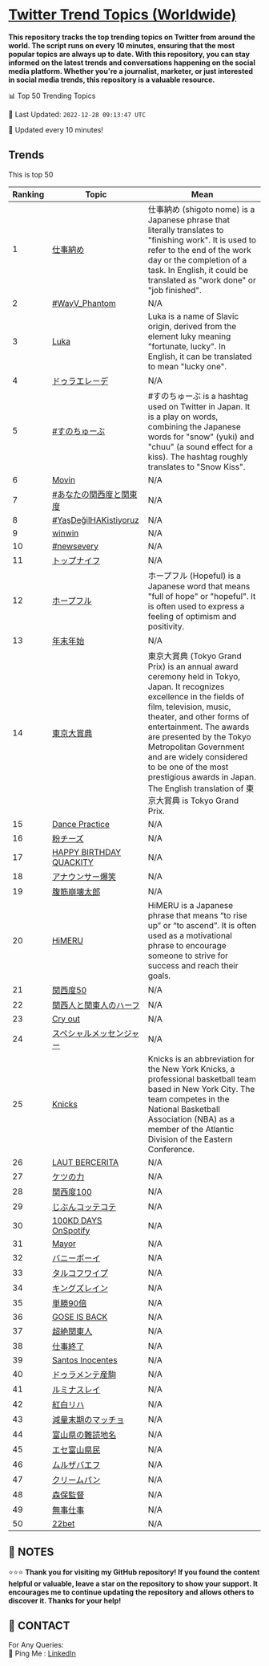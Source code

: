 [Twitter Trend Topics (Worldwide)](https://github.com/ErcinDedeoglu/Twitter-Trend-Topics)
==========

**This repository tracks the top trending topics on Twitter from around the world. 
The script runs on every 10 minutes, ensuring that the most popular topics are always up to date. 
With this repository, you can stay informed on the latest trends and conversations happening on the social media platform. 
Whether you're a journalist, marketer, or just interested in social media trends, this repository is a valuable resource.**


📊 Top 50 Trending Topics

📆 Last Updated: `2022-12-28 09:13:47 UTC`

🔧 Updated every 10 minutes!


## Trends

This is top 50

| Ranking | Topic | Mean |
| ------- | ------------ | ------------ |
| 1 | [仕事納め](http://twitter.com/search?q=%e4%bb%95%e4%ba%8b%e7%b4%8d%e3%82%81) | 仕事納め (shigoto nome) is a Japanese phrase that literally translates to "finishing work". It is used to refer to the end of the work day or the completion of a task. In English, it could be translated as "work done" or "job finished". |
| 2 | [#WayV_Phantom](http://twitter.com/search?q=%23WayV_Phantom) | N/A |
| 3 | [Luka](http://twitter.com/search?q=Luka) | Luka is a name of Slavic origin, derived from the element luky meaning "fortunate, lucky". In English, it can be translated to mean "lucky one". |
| 4 | [ドゥラエレーデ](http://twitter.com/search?q=%e3%83%89%e3%82%a5%e3%83%a9%e3%82%a8%e3%83%ac%e3%83%bc%e3%83%87) | N/A |
| 5 | [#すのちゅーぶ](http://twitter.com/search?q=%23%e3%81%99%e3%81%ae%e3%81%a1%e3%82%85%e3%83%bc%e3%81%b6) | #すのちゅーぶ is a hashtag used on Twitter in Japan. It is a play on words, combining the Japanese words for "snow" (yuki) and "chuu" (a sound effect for a kiss). The hashtag roughly translates to "Snow Kiss". |
| 6 | [Movin](http://twitter.com/search?q=Movin) | N/A |
| 7 | [#あなたの関西度と関東度](http://twitter.com/search?q=%23%e3%81%82%e3%81%aa%e3%81%9f%e3%81%ae%e9%96%a2%e8%a5%bf%e5%ba%a6%e3%81%a8%e9%96%a2%e6%9d%b1%e5%ba%a6) | N/A |
| 8 | [#YaşDeğilHAKistiyoruz](http://twitter.com/search?q=%23Ya%c5%9fDe%c4%9filHAKistiyoruz) | N/A |
| 9 | [winwin](http://twitter.com/search?q=winwin) | N/A |
| 10 | [#newsevery](http://twitter.com/search?q=%23newsevery) | N/A |
| 11 | [トップナイフ](http://twitter.com/search?q=%e3%83%88%e3%83%83%e3%83%97%e3%83%8a%e3%82%a4%e3%83%95) | N/A |
| 12 | [ホープフル](http://twitter.com/search?q=%e3%83%9b%e3%83%bc%e3%83%97%e3%83%95%e3%83%ab) | ホープフル (Hopeful) is a Japanese word that means "full of hope" or "hopeful". It is often used to express a feeling of optimism and positivity. |
| 13 | [年末年始](http://twitter.com/search?q=%e5%b9%b4%e6%9c%ab%e5%b9%b4%e5%a7%8b) | N/A |
| 14 | [東京大賞典](http://twitter.com/search?q=%e6%9d%b1%e4%ba%ac%e5%a4%a7%e8%b3%9e%e5%85%b8) | 東京大賞典 (Tokyo Grand Prix) is an annual award ceremony held in Tokyo, Japan. It recognizes excellence in the fields of film, television, music, theater, and other forms of entertainment. The awards are presented by the Tokyo Metropolitan Government and are widely considered to be one of the most prestigious awards in Japan. The English translation of 東京大賞典 is Tokyo Grand Prix. |
| 15 | [Dance Practice](http://twitter.com/search?q=Dance+Practice) | N/A |
| 16 | [粉チーズ](http://twitter.com/search?q=%e7%b2%89%e3%83%81%e3%83%bc%e3%82%ba) | N/A |
| 17 | [HAPPY BIRTHDAY QUACKITY](http://twitter.com/search?q=HAPPY+BIRTHDAY+QUACKITY) | N/A |
| 18 | [アナウンサー爆笑](http://twitter.com/search?q=%e3%82%a2%e3%83%8a%e3%82%a6%e3%83%b3%e3%82%b5%e3%83%bc%e7%88%86%e7%ac%91) | N/A |
| 19 | [腹筋崩壊太郎](http://twitter.com/search?q=%e8%85%b9%e7%ad%8b%e5%b4%a9%e5%a3%8a%e5%a4%aa%e9%83%8e) | N/A |
| 20 | [HiMERU](http://twitter.com/search?q=HiMERU) | HiMERU is a Japanese phrase that means “to rise up” or “to ascend”. It is often used as a motivational phrase to encourage someone to strive for success and reach their goals. |
| 21 | [関西度50](http://twitter.com/search?q=%e9%96%a2%e8%a5%bf%e5%ba%a650) | N/A |
| 22 | [関西人と関東人のハーフ](http://twitter.com/search?q=%e9%96%a2%e8%a5%bf%e4%ba%ba%e3%81%a8%e9%96%a2%e6%9d%b1%e4%ba%ba%e3%81%ae%e3%83%8f%e3%83%bc%e3%83%95) | N/A |
| 23 | [Cry out](http://twitter.com/search?q=Cry+out) | N/A |
| 24 | [スペシャルメッセンジャー](http://twitter.com/search?q=%e3%82%b9%e3%83%9a%e3%82%b7%e3%83%a3%e3%83%ab%e3%83%a1%e3%83%83%e3%82%bb%e3%83%b3%e3%82%b8%e3%83%a3%e3%83%bc) | N/A |
| 25 | [Knicks](http://twitter.com/search?q=Knicks) | Knicks is an abbreviation for the New York Knicks, a professional basketball team based in New York City. The team competes in the National Basketball Association (NBA) as a member of the Atlantic Division of the Eastern Conference. |
| 26 | [LAUT BERCERITA](http://twitter.com/search?q=LAUT+BERCERITA) | N/A |
| 27 | [ケツの力](http://twitter.com/search?q=%e3%82%b1%e3%83%84%e3%81%ae%e5%8a%9b) | N/A |
| 28 | [関西度100](http://twitter.com/search?q=%e9%96%a2%e8%a5%bf%e5%ba%a6100) | N/A |
| 29 | [じぶんコッテコテ](http://twitter.com/search?q=%e3%81%98%e3%81%b6%e3%82%93%e3%82%b3%e3%83%83%e3%83%86%e3%82%b3%e3%83%86) | N/A |
| 30 | [100KD DAYS OnSpotify](http://twitter.com/search?q=100KD+DAYS+OnSpotify) | N/A |
| 31 | [Mayor](http://twitter.com/search?q=Mayor) | N/A |
| 32 | [バニーボーイ](http://twitter.com/search?q=%e3%83%90%e3%83%8b%e3%83%bc%e3%83%9c%e3%83%bc%e3%82%a4) | N/A |
| 33 | [タルコフワイプ](http://twitter.com/search?q=%e3%82%bf%e3%83%ab%e3%82%b3%e3%83%95%e3%83%af%e3%82%a4%e3%83%97) | N/A |
| 34 | [キングズレイン](http://twitter.com/search?q=%e3%82%ad%e3%83%b3%e3%82%b0%e3%82%ba%e3%83%ac%e3%82%a4%e3%83%b3) | N/A |
| 35 | [単勝90倍](http://twitter.com/search?q=%e5%8d%98%e5%8b%9d90%e5%80%8d) | N/A |
| 36 | [GOSE IS BACK](http://twitter.com/search?q=GOSE+IS+BACK) | N/A |
| 37 | [超絶関東人](http://twitter.com/search?q=%e8%b6%85%e7%b5%b6%e9%96%a2%e6%9d%b1%e4%ba%ba) | N/A |
| 38 | [仕事終了](http://twitter.com/search?q=%e4%bb%95%e4%ba%8b%e7%b5%82%e4%ba%86) | N/A |
| 39 | [Santos Inocentes](http://twitter.com/search?q=Santos+Inocentes) | N/A |
| 40 | [ドゥラメンテ産駒](http://twitter.com/search?q=%e3%83%89%e3%82%a5%e3%83%a9%e3%83%a1%e3%83%b3%e3%83%86%e7%94%a3%e9%a7%92) | N/A |
| 41 | [ルミナスレイ](http://twitter.com/search?q=%e3%83%ab%e3%83%9f%e3%83%8a%e3%82%b9%e3%83%ac%e3%82%a4) | N/A |
| 42 | [紅白リハ](http://twitter.com/search?q=%e7%b4%85%e7%99%bd%e3%83%aa%e3%83%8f) | N/A |
| 43 | [減量末期のマッチョ](http://twitter.com/search?q=%e6%b8%9b%e9%87%8f%e6%9c%ab%e6%9c%9f%e3%81%ae%e3%83%9e%e3%83%83%e3%83%81%e3%83%a7) | N/A |
| 44 | [富山県の難読地名](http://twitter.com/search?q=%e5%af%8c%e5%b1%b1%e7%9c%8c%e3%81%ae%e9%9b%a3%e8%aa%ad%e5%9c%b0%e5%90%8d) | N/A |
| 45 | [エセ富山県民](http://twitter.com/search?q=%e3%82%a8%e3%82%bb%e5%af%8c%e5%b1%b1%e7%9c%8c%e6%b0%91) | N/A |
| 46 | [ムルザバエフ](http://twitter.com/search?q=%e3%83%a0%e3%83%ab%e3%82%b6%e3%83%90%e3%82%a8%e3%83%95) | N/A |
| 47 | [クリームパン](http://twitter.com/search?q=%e3%82%af%e3%83%aa%e3%83%bc%e3%83%a0%e3%83%91%e3%83%b3) | N/A |
| 48 | [森保監督](http://twitter.com/search?q=%e6%a3%ae%e4%bf%9d%e7%9b%a3%e7%9d%a3) | N/A |
| 49 | [無事仕事](http://twitter.com/search?q=%e7%84%a1%e4%ba%8b%e4%bb%95%e4%ba%8b) | N/A |
| 50 | [22bet](http://twitter.com/search?q=22bet) | N/A |




## 📝 NOTES

⭐⭐⭐ **Thank you for visiting my GitHub repository! If you found the content helpful or valuable, leave a star on the repository to show your support. It encourages me to continue updating the repository and allows others to discover it. Thanks for your help!**

## 📨 CONTACT

 For Any Queries:  
            🏓 Ping Me : [LinkedIn](https://www.linkedin.com/in/ercindedeoglu/)
